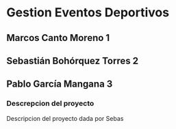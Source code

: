 # Gestion Eventos Deportivos

## Marcos Canto Moreno 1
## Sebastián Bohórquez Torres 2
## Pablo García Mangana 3


### **Descrepcion del proyecto**
Descripcion del proyecto dada por Sebas